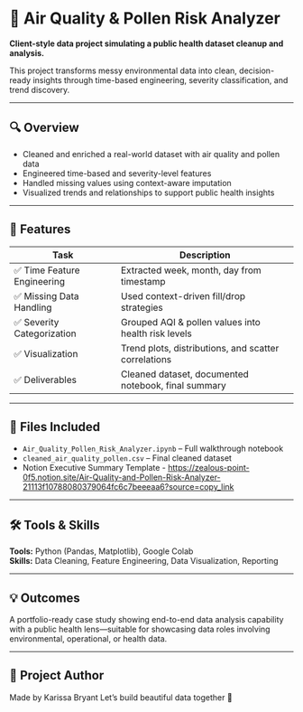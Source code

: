 # 🌿 Air Quality & Pollen Risk Analyzer

**Client-style data project simulating a public health dataset cleanup and analysis.**

This project transforms messy environmental data into clean, decision-ready insights through time-based engineering, severity classification, and trend discovery.

---

## 🔍 Overview

- Cleaned and enriched a real-world dataset with air quality and pollen data
- Engineered time-based and severity-level features
- Handled missing values using context-aware imputation
- Visualized trends and relationships to support public health insights

---

## 🧪 Features

| Task | Description |
|------|-------------|
| ✅ Time Feature Engineering | Extracted week, month, day from timestamp |
| ✅ Missing Data Handling | Used context-driven fill/drop strategies |
| ✅ Severity Categorization | Grouped AQI & pollen values into health risk levels |
| ✅ Visualization | Trend plots, distributions, and scatter correlations |
| ✅ Deliverables | Cleaned dataset, documented notebook, final summary |

---

## 📂 Files Included

- `Air_Quality_Pollen_Risk_Analyzer.ipynb` – Full walkthrough notebook
- `cleaned_air_quality_pollen.csv` – Final cleaned dataset
-  Notion Executive Summary Template - https://zealous-point-0f5.notion.site/Air-Quality-and-Pollen-Risk-Analyzer-21113f10788080379064fc6c7beeeaa6?source=copy_link

---

## 🛠️ Tools & Skills

**Tools:** Python (Pandas, Matplotlib), Google Colab  
**Skills:** Data Cleaning, Feature Engineering, Data Visualization, Reporting

---

## 💡 Outcomes

A portfolio-ready case study showing end-to-end data analysis capability with a public health lens—suitable for showcasing data roles involving environmental, operational, or health data.

---

## 🔗 Project Author

Made by Karissa Bryant
Let’s build beautiful data together 🌱
